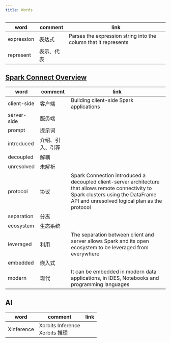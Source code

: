```yaml
---
title: Words
---
```


| word        | comment          | link                                                            |
| ----------- | ---------------- | --------------------------------------------------------------- |
| expression  | 表达式           | Parses the expression string into the column that it represents |
| represent   | 表示、代表       |                                                                 |



## [Spark Connect Overview](https://spark.apache.org/docs/latest/spark-connect-overview.html)



| word        | comment          | link                                                                                                                                                                                       |
| ----------- | ---------------- | ------------------------------------------------------------------------------------------------------------------------------------------------------------------------------------------ |
| client-side | 客户端           | Building client-side Spark applications                                                                                                                                                    |
| server-side | 服务端           |                                                                                                                                                                                            |
| prompt      | 提示词           |                                                                                                                                                                                            |
| introduced  | 介绍、引入、引荐 |                                                                                                                                                                                            |
| decoupled   | 解耦             |                                                                                                                                                                                            |
| unresolved  | 未解析           |                                                                                                                                                                                            |
| protocol    | 协议             | Spark Connection introduced a decoupled client-server architecture that allows remote connectivity to Spark clusters using the DataFrame API and unresolved logical plan as the protocol |
| separation  | 分离             |                                                                                                                                                                                            |
| ecosystem   | 生态系统         |                                                                                                                                                                                            |
| leveraged   | 利用             | The separation between client and server allows Spark and its open ecosystem to be leveraged from everywhere                                                                               |
| embedded    | 嵌入式           |                                                                                                                                                                                            |
| modern      | 现代             | It can be embedded in modern data applications, in IDES, Notebooks and programming languages |

## AI
| word       | comment           | link |
| ---------- | ----------------- | ---- |
| Xinference | Xorbits Inference <br>Xorbits 推理|      |
